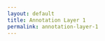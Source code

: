 ```yaml
---
layout: default
title: Annotation Layer 1
permalink: annotation-layer-1
---
```

<!-- Add an essay or interpretive material below this line,
using HTML or markdown.  Do not modify this file above this line -->
